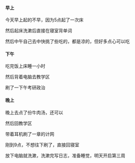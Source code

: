 #### 早上

今天早上起的不早，因为5点起了一次床

然后起床洗漱后直接在寝室背单词

然后中午自己去中快挑了些吃的，都是凉的，但好多点心可以吃

#### 下午

吃完饭上床睡一小时

然后背着电脑去教学区

刷了一下午考研政治

#### 晚上

晚上去点了份牛肉汤，还可以

然后回教学区

带着耳机刷了一章的计网

刚到9点，不想往下刷了，直接回寝室

放下电脑就洗漱，洗漱完写日志，准备睡觉，明天开启第三周
